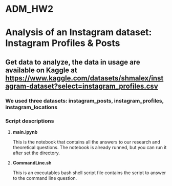 # ADM_HW2

# Analysis of an Instagram dataset: Instagram Profiles & Posts

## Get data to analyze, the data in usage are available on Kaggle at https://www.kaggle.com/datasets/shmalex/instagram-dataset?select=instagram_profiles.csv

### We used three datasets: instagram_posts, instagram_profiles, instagram_locations

### Script descriptions

1. **main.ipynb**

   This is the notebook that contains all the answers to our research and theoretical questions. The notebook is already runned, but you can run it after set the        directory.
   
2. **CommandLine.sh**

    This is an executables bash shell script file contains the script to answer to the command line question.
